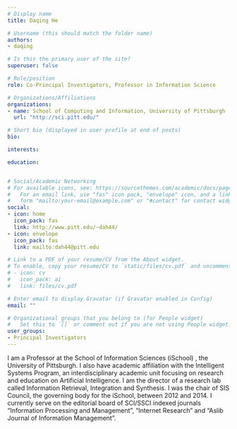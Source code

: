 ```yaml
---
# Display name
title: Daqing He

# Username (this should match the folder name)
authors:
- daqing

# Is this the primary user of the site?
superuser: false

# Role/position
role: Co-Principal Investigators, Professor in Information Science

# Organizations/Affiliations
organizations:
- name: School of Computing and Information, University of Pittsburgh
  url: "http://sci.pitt.edu/"

# Short bio (displayed in user profile at end of posts)
bio: 

interests:

education:


# Social/Academic Networking
# For available icons, see: https://sourcethemes.com/academic/docs/page-builder/#icons
#   For an email link, use "fas" icon pack, "envelope" icon, and a link in the
#   form "mailto:your-email@example.com" or "#contact" for contact widget.
social:
- icon: home
  icon_pack: fas
  link: http://www.pitt.edu/~dah44/
- icon: envelope
  icon_pack: fas
  link: mailto:dah44@pitt.edu

# Link to a PDF of your resume/CV from the About widget.
# To enable, copy your resume/CV to `static/files/cv.pdf` and uncomment the lines below.
# - icon: cv
#   icon_pack: ai
#   link: files/cv.pdf

# Enter email to display Gravatar (if Gravatar enabled in Config)
email: ""

# Organizational groups that you belong to (for People widget)
#   Set this to `[]` or comment out if you are not using People widget.
user_groups:
- Principal Investigators
---
```


I am a Professor at the School of Information Sciences (iSchool) , the University of Pittsburgh. I also have academic affiliation with the Intelligent Systems Program, an interdisciplinary academic unit focusing on research and education on Artificial Intelligence. I am the director of a research lab called Information Retrieval, Integration and Synthesis. I was the chair of SIS Council, the governing body for the iSchool, between 2012 and 2014. I currently serve on the editorial board of SCI/SSCI indexed journals “Information Processing and Management”, “Internet Research” and “Aslib Journal of Information Management”.
